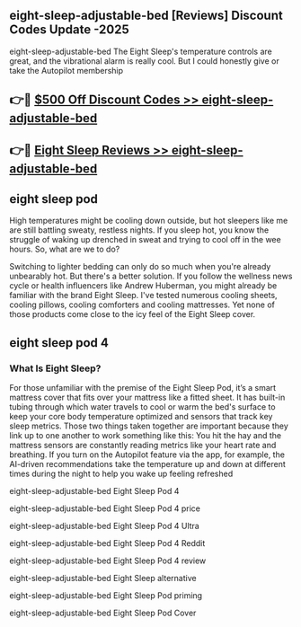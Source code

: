 ## eight-sleep-adjustable-bed [Reviews​] Discount Codes Update -2025

eight-sleep-adjustable-bed The Eight Sleep's temperature controls are great, and the vibrational alarm is really cool. But I could honestly give or take the Autopilot membership

## 👉🔴 [$500 Off Discount Codes >> eight-sleep-adjustable-bed](http://download.freeplayer.one?title=eight-sleep-adjustable-bed&ref=18-ES)

## 👉🔴 [Eight Sleep Reviews >> eight-sleep-adjustable-bed](http://download.freeplayer.one?title=eight-sleep-adjustable-bed&ref=18-ES)

## eight sleep pod

High temperatures might be cooling down outside, but hot sleepers like me are still battling sweaty, restless nights. If you sleep hot, you know the struggle of waking up drenched in sweat and trying to cool off in the wee hours. So, what are we to do?

Switching to lighter bedding can only do so much when you're already unbearably hot. But there's a better solution. If you follow the wellness news cycle or health influencers like Andrew Huberman, you might already be familiar with the brand Eight Sleep. I've tested numerous cooling sheets, cooling pillows, cooling comforters and cooling mattresses. Yet none of those products come close to the icy feel of the Eight Sleep cover.

## eight sleep pod 4

### What Is Eight Sleep?

For those unfamiliar with the premise of the Eight Sleep Pod, it’s a smart mattress cover that fits over your mattress like a fitted sheet. It has built-in tubing through which water travels to cool or warm the bed's surface to keep your core body temperature optimized and sensors that track key sleep metrics. Those two things taken together are important because they link up to one another to work something like this: You hit the hay and the mattress sensors are constantly reading metrics like your heart rate and breathing. If you turn on the Autopilot feature via the app, for example, the AI-driven recommendations take the temperature up and down at different times during the night to help you wake up feeling refreshed

eight-sleep-adjustable-bed Eight Sleep Pod 4

eight-sleep-adjustable-bed Eight Sleep Pod 4 price

eight-sleep-adjustable-bed Eight Sleep Pod 4 Ultra

eight-sleep-adjustable-bed Eight Sleep Pod 4 Reddit

eight-sleep-adjustable-bed Eight Sleep Pod 4 review

eight-sleep-adjustable-bed Eight Sleep alternative

eight-sleep-adjustable-bed Eight Sleep Pod priming

eight-sleep-adjustable-bed Eight Sleep Pod Cover